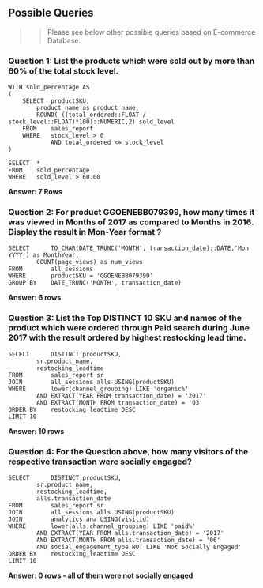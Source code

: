 ## Possible Queries
>>Please see below other possible queries based on E-commerce Database.

### Question 1: List the products which were sold out by more than 60% of the total stock level.

```
WITH sold_percentage AS
(
	SELECT  productSKU,
		product_name as product_name,
		ROUND( ((total_ordered::FLOAT / stock_level::FLOAT)*100)::NUMERIC,2) sold_level
	FROM    sales_report
	WHERE   stock_level > 0 
	        AND total_ordered <= stock_level
)

SELECT  *
FROM    sold_percentage
WHERE   sold_level > 60.00
```

**Answer: 7 Rows**



### Question 2: For product GGOENEBB079399, how many times it was viewed in Months of 2017 as compared to Months in 2016. Display the result in Mon-Year format ?
```
SELECT 		TO_CHAR(DATE_TRUNC('MONTH', transaction_date)::DATE,'Mon YYYY') as MonthYear, 
		COUNT(page_views) as num_views
FROM 		all_sessions
WHERE 		productSKU = 'GGOENEBB079399' 
GROUP BY 	DATE_TRUNC('MONTH', transaction_date) 
```
**Answer: 6 rows**

### Question 3: List the Top DISTINCT 10 SKU and names of the product which were ordered through Paid search during June 2017 with the result ordered by highest restocking lead time.
```
SELECT 		DISTINCT productSKU, 
		sr.product_name, 
		restocking_leadtime
FROM 		sales_report sr
JOIN 		all_sessions alls USING(productSKU)
WHERE 		lower(channel_grouping) LIKE 'organic%' 
		AND EXTRACT(YEAR FROM transaction_date) = '2017' 
		AND EXTRACT(MONTH FROM transaction_date) = '03'
ORDER BY 	restocking_leadtime DESC
LIMIT 10
```
**Answer: 10 rows**

### Question 4: For the Question above, how many visitors of the respective transaction were socially engaged?

```
SELECT 		DISTINCT productSKU,
		sr.product_name, 
		restocking_leadtime,
		alls.transaction_date
FROM 		sales_report sr
JOIN 		all_sessions alls USING(productSKU)
JOIN		analytics ana USING(visitid) 
WHERE 		lower(alls.channel_grouping) LIKE 'paid%' 
		AND EXTRACT(YEAR FROM alls.transaction_date) = '2017' 
		AND EXTRACT(MONTH FROM alls.transaction_date) = '06'
		AND social_engagement_type NOT LIKE 'Not Socially Engaged'
ORDER BY 	restocking_leadtime DESC
LIMIT 10 
```

**Answer: 0 rows - all of them were not socially engaged**


